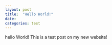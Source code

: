 ```yaml
---
layout: post
title:  "Hello World!"
date:   
categories: test
---
```

hello World! This is a test post on my new website!
